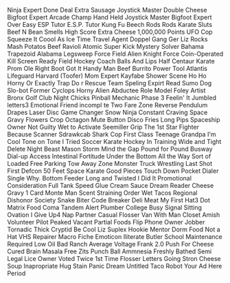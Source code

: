 Ninja Expert
Done Deal
Extra Sausage
Joystick Master
Double Cheese
Bigfoot Expert
Arcade Champ
Hand Held
Joystick Master
Bigfoot Expert
Over Easy
ESP Tutor E.S.P. Tutor
Kung Fu Beech
Rods Rods
Karate Sluts
Beef N Bean
Smells
High Score
Extra Cheese
1,000,000 Points
UFO Cop
Squeeze It
Coool As Ice
Time Travel Agent
Doppel Gang Ger
Liz Rocks
Mash Potatos
Beef Ravioli
Atomic Super Kick
Mystery Solver
Bahama Trapezoid
Alabama Legsweep
Force Field
Alien Knight Force
Coin-Operated
Kill Screen
Ready
Field Hockey Coach
Balls
And
Lips
Half Centaur
Karate Prom
Ole
Right Boot
Got It
Handy Man
Beef
Burrito
Power Tool
Atlantis Lifeguard
Harvard
(Toofer) Mom Expert
Kayfabe
Shower Scene
Ho Ho Horny
Or
Exactly
Trap Do r
Rescue Team
Speling Expirt
Read
Sumo Dog
Slo-bot
Former Cyclops
Horny
Alien Abductee
Role Model
Foley Artist
Bronx Golf Club
Night Chicks
Pinball Mechanic
Phase 3
Feelin' It
Jumbled letters3
Emotional Friend
incompl te
Two Fare Zone
Reverse Pendulum
Drapes
Laser Disc
Game Changer
Snow Ninja
Constant Craving
Space Gravy
Flowers
Crop Octagon
Mute Button
Disco Fries
Long Pips
Spaceship Owner
Not Guilty
Wet to Activate
Seemiller Grip
The 1st Star Fighter
Because
Scanner
Sdrawkcab
Shark Cop
First Class
Teenage Grandpa
I'm Cool
Tone on Tone
I Tried
Soccer
Karate Hockey
In Training
Wide and Tight
Delete
Night Beast
Mason Storm
Mind the Gap
Pound for Pound
Busway
Dial-up Access
Intestinal Fortitude
Under the Bottom
All the Way
Sort of Loaded
Free Parking
Tow Away Zone
Monster Truck Wrestling
Last Shot First
Defcon 50
Feet
Space Karate
Good Pieces
Touch Down
Pocket Dialer
Single
Why.
Bottom Feeder
Long and Twisted
I Did It
Promotional Consideration
Full Tank
Speed Glue
Cream Sauce
Dream Reader
Cheese Gravy
1 Card Monte
Man Scent
Straining Order
Wet Tacos
Regional Dishonor Society
Snake Biter
Code Breaker
Deli Meat
My First Hat3
Dot Matrix
Food Coma
Tandem Alert
Plumber College
Busy Signal
Sitting Ovation
I Give Up4
Nap Partner
Casual Flosser
Van With Man
Closet Amish
Volunteer Pilot
Peaked
Vacant
Partial Foods
Flip Phone Owner
Jobber
Tornadic
Thick
Cryptid
Be Cool Liz
Suplex
Hookie Mentor
Dorm Food
Not a Hat
VHS Repairer
Macro Fiche
Emoticon Iliterate
Butler School
Maintenance Required
Low Oil
Bad Ranch
Average Voltage
Frank 2.0
Push For Cheese
Cured
Brain Masala
Free Zits
Punch Ball
Ammnesia
Freshly Bathed
Semi Legal
Lice Owner
Voted Twice
1st Time Flosser
Letters
Going Stron
Cheese Soup
Inapropriate
Hug Stain
Panic Dream
Untitled
Taco Robot
Your Ad Here
Period
